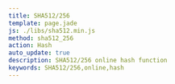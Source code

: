 ```yaml
---
title: SHA512/256
template: page.jade
js: ./libs/sha512.min.js
method: sha512_256
action: Hash
auto_update: true
description: SHA512/256 online hash function
keywords: SHA512/256,online,hash
---
```

